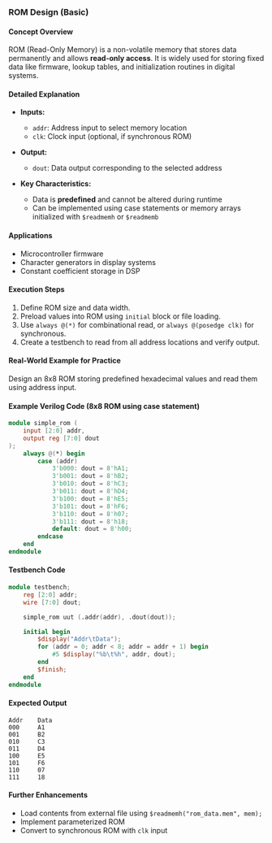 ### **ROM Design (Basic)**

#### **Concept Overview**  
ROM (Read-Only Memory) is a non-volatile memory that stores data permanently and allows **read-only access**. It is widely used for storing fixed data like firmware, lookup tables, and initialization routines in digital systems.

#### **Detailed Explanation**  
- **Inputs:**  
  - `addr`: Address input to select memory location  
  - `clk`: Clock input (optional, if synchronous ROM)  

- **Output:**  
  - `dout`: Data output corresponding to the selected address  

- **Key Characteristics:**  
  - Data is **predefined** and cannot be altered during runtime  
  - Can be implemented using case statements or memory arrays initialized with `$readmemh` or `$readmemb`  

#### **Applications**  
- Microcontroller firmware  
- Character generators in display systems  
- Constant coefficient storage in DSP  

#### **Execution Steps**  
1. Define ROM size and data width.  
2. Preload values into ROM using `initial` block or file loading.  
3. Use `always @(*)` for combinational read, or `always @(posedge clk)` for synchronous.  
4. Create a testbench to read from all address locations and verify output.

#### **Real-World Example for Practice**  
Design an 8x8 ROM storing predefined hexadecimal values and read them using address input.

#### **Example Verilog Code (8x8 ROM using case statement)**  
```verilog
module simple_rom (
    input [2:0] addr,
    output reg [7:0] dout
);
    always @(*) begin
        case (addr)
            3'b000: dout = 8'hA1;
            3'b001: dout = 8'hB2;
            3'b010: dout = 8'hC3;
            3'b011: dout = 8'hD4;
            3'b100: dout = 8'hE5;
            3'b101: dout = 8'hF6;
            3'b110: dout = 8'h07;
            3'b111: dout = 8'h18;
            default: dout = 8'h00;
        endcase
    end
endmodule
```

#### **Testbench Code**  
```verilog
module testbench;
    reg [2:0] addr;
    wire [7:0] dout;

    simple_rom uut (.addr(addr), .dout(dout));

    initial begin
        $display("Addr\tData");
        for (addr = 0; addr < 8; addr = addr + 1) begin
            #5 $display("%b\t%h", addr, dout);
        end
        $finish;
    end
endmodule
```

#### **Expected Output**
```
Addr    Data  
000     A1  
001     B2  
010     C3  
011     D4  
100     E5  
101     F6  
110     07  
111     18  
```

#### **Further Enhancements**  
- Load contents from external file using `$readmemh("rom_data.mem", mem);`  
- Implement parameterized ROM  
- Convert to synchronous ROM with `clk` input  
